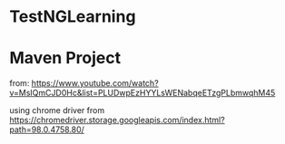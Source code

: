 # TestNGLearning

# Maven Project

from: https://www.youtube.com/watch?v=MsIQmCJD0Hc&list=PLUDwpEzHYYLsWENabqeETzgPLbmwqhM45


using chrome driver from https://chromedriver.storage.googleapis.com/index.html?path=98.0.4758.80/